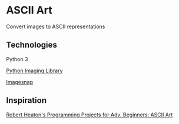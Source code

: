 # ASCII Art

Convert images to ASCII representations

## Technologies

Python 3

[Python Imaging Library](https://github.com/python-pillow/Pillow)

[Imagesnap](https://github.com/rharder/imagesnap)

## Inspiration

[Robert Heaton's Programming Projects for Adv. Beginners: ASCII Art](https://robertheaton.com/2018/06/12/programming-projects-for-advanced-beginners-ascii-art/)
